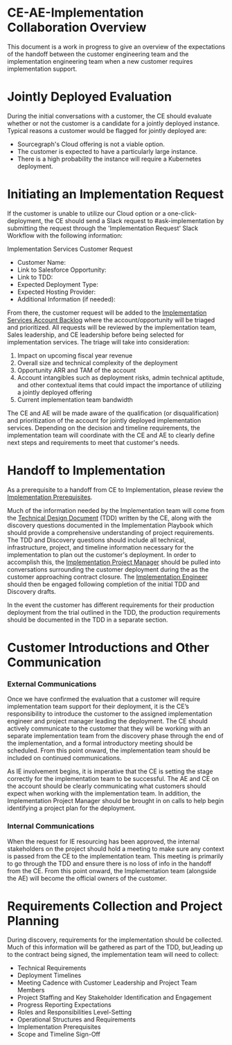 # CE-AE-Implementation Collaboration Overview

This document is a work in progress to give an overview of the expectations of the handoff between the customer engineering team and the implementation engineering team when a new customer requires implementation support.

# Jointly Deployed Evaluation

During the initial conversations with a customer, the CE should evaluate whether or not the customer is a candidate for a jointly deployed instance. Typical reasons a customer would be flagged for jointly deployed are:

- Sourcegraph's Cloud offering is not a viable option.
- The customer is expected to have a particularly large instance.
- There is a high probability the instance will require a Kubernetes deployment.

# Initiating an Implementation Request

If the customer is unable to utilize our Cloud option or a one-click-deployment, the CE should send a Slack request to #ask-implementation by submitting the request through the 'Implementation Request' Slack Workflow with the following information:

Implementation Services Customer Request

- Customer Name:
- Link to Salesforce Opportunity:
- Link to TDD:
- Expected Deployment Type:
- Expected Hosting Provider:
- Additional Information (if needed):

From there, the customer request will be added to the [Implementation Services Account Backlog](https://docs.google.com/spreadsheets/d/1-79Q5RwAizDY3jBXSWQwmV9G6Jv5nrHzmcvemm4KffQ/edit#gid=0) where the account/opportunity will be triaged and prioritized. All requests will be reviewed by the implementation team, Sales leadership, and CE leadership before being selected for implementation services. The triage will take into consideration:

1. Impact on upcoming fiscal year revenue
2. Overall size and technical complexity of the deployment
3. Opportunity ARR and TAM of the account
4. Account intangibles such as deployment risks, admin technical aptitude, and other contextual items that could impact the importance of utilizing a jointly deployed offering
5. Current implementation team bandwidth<br>

The CE and AE will be made aware of the qualification (or disqualification) and prioritization of the account for jointly deployed implementation services. Depending on the decision and timeline requirements, the implementation team will coordinate with the CE and AE to clearly define next steps and requirements to meet that customer's needs.

# Handoff to Implementation

As a prerequisite to a handoff from CE to Implementation, please review the [Implementation Prerequisites](implementation-prerequisites.md).

Much of the information needed by the Implementation team will come from the [Technical Design Document](https://docs.google.com/document/d/1vjETRXdUtLSTRrnMAuN6aEbR_Xx0qHacONrnI0zoPyc/edit#heading=h.y9pic5x93a9l) (TDD) written by the CE, along with the discovery questions documented in the Implementation Playbook which should provide a comprehensive understanding of project requirements. The TDD and Discovery questions should include all technical, infrastructure, project, and timeline information necessary for the implementation to plan out the customer's deployment. In order to accomplish this, the [Implementation Project Manager](../tpm/index.md) should be pulled into conversations surrounding the customer deployment during the as the customer approaching contract closure. The [Implementation Engineer](../index.md) should then be engaged following completion of the initial TDD and Discovery drafts.

In the event the customer has different requirements for their production deployment from the trial outlined in the TDD, the production requirements should be documented in the TDD in a separate section.

# Customer Introductions and Other Communication

### External Communications

Once we have confirmed the evaluation that a customer will require implementation team support for their deployment, it is the CE’s responsibility to introduce the customer to the assigned implementation engineer and project manager leading the deployment. The CE should actively communicate to the customer that they will be working with an separate implementation team from the discovery phase through the end of the implementation, and a formal introductory meeting should be scheduled. From this point onward, the implementation team should be included on continued communications.

As IE involvement begins, it is imperative that the CE is setting the stage correctly for the implementation team to be successful. The AE and CE on the account should be clearly communicating what customers should expect when working with the implementation team. In addition, the Implementation Project Manager should be brought in on calls to help begin identifying a project plan for the deployment.

### Internal Communications

When the request for IE resourcing has been approved, the internal stakeholders on the project should hold a meeting to make sure any context is passed from the CE to the implementation team. This meeting is primarily to go through the TDD and ensure there is no loss of info in the handoff from the CE. From this point onward, the Implementation team (alongside the AE) will become the official owners of the customer.

# Requirements Collection and Project Planning

During discovery, requirements for the implementation should be collected. Much of this information will be gathered as part of the TDD, but,leading up to the contract being signed, the implementation team will need to collect:

- Technical Requirements
- Deployment Timelines
- Meeting Cadence with Customer Leadership and Project Team Members
- Project Staffing and Key Stakeholder Identification and Engagement
- Progress Reporting Expectations
- Roles and Responsibilities Level-Setting
- Operational Structures and Requirements
- Implementation Prerequisites
- Scope and Timeline Sign-Off